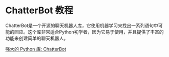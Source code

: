 # ChatterBot 教程

<show-structure depth="3"/>

ChatterBot是一个开源的聊天机器人库，它使用机器学习来找出一系列语句中可能的回应。这个库非常适合Python初学者，因为它易于使用，并且提供了丰富的功能来创建简单的聊天机器人。

<seealso>
<category ref="ref_docs">
    <a href="https://mp.weixin.qq.com/s/XSafMU3MHyuiyG6DvYoZmw">强大的 Python 库: ChatterBot</a>
</category>
<category ref="ref_github">
</category>
<category ref="ref_issues">
</category>
<category ref="ref_hf">
</category>
<category ref="ref_ms">
</category>
</seealso>

